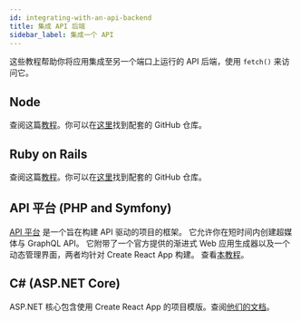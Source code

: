 ```yaml
---
id: integrating-with-an-api-backend
title: 集成 API 后端
sidebar_label: 集成一个 API
---
```


这些教程帮助你将应用集成至另一个端口上运行的 API 后端，使用 `fetch()` 来访问它。

## Node

查阅这篇[教程](https://www.fullstackreact.com/articles/using-create-react-app-with-a-server/)。你可以在[这里](https://github.com/fullstackreact/food-lookup-demo)找到配套的 GitHub 仓库。

## Ruby on Rails

查阅这篇[教程](https://www.fullstackreact.com/articles/how-to-get-create-react-app-to-work-with-your-rails-api/)。你可以在[这里](https://github.com/fullstackreact/food-lookup-demo-rails)找到配套的 GitHub 仓库。

## API 平台 (PHP and Symfony)

[API 平台](https://api-platform.com) 是一个旨在构建 API 驱动的项目的框架。
它允许你在短时间内创建超媒体与 GraphQL API。
它附带了一个官方提供的渐进式 Web 应用生成器以及一个动态管理界面，两者均针对 Create React App 构建。
查看[本教程](https://api-platform.com/docs/distribution)。


## C# (ASP.NET Core)

ASP.NET 核心包含使用 Create React App 的项目模版。查阅[他们的文档](https://docs.microsoft.com/en-us/aspnet/core/client-side/spa/react)。
